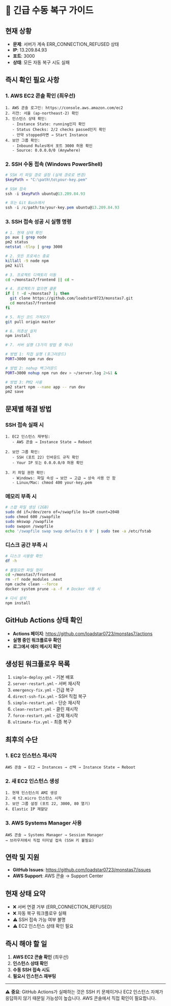# 🚨 긴급 수동 복구 가이드

## 현재 상황
- **문제**: 서버가 계속 ERR_CONNECTION_REFUSED 상태
- **IP**: 13.209.84.93
- **포트**: 3000
- **상태**: 모든 자동 복구 시도 실패

## 즉시 확인 필요 사항

### 1. AWS EC2 콘솔 확인 (최우선)
```
1. AWS 콘솔 로그인: https://console.aws.amazon.com/ec2
2. 리전: 서울 (ap-northeast-2) 확인
3. 인스턴스 상태 확인:
   - Instance State: running인지 확인
   - Status Checks: 2/2 checks passed인지 확인
   - 만약 stopped라면 → Start Instance
4. 보안 그룹 확인:
   - Inbound Rules에서 포트 3000 허용 확인
   - Source: 0.0.0.0/0 (Anywhere)
```

### 2. SSH 수동 접속 (Windows PowerShell)
```powershell
# SSH 키 파일 경로 설정 (실제 경로로 변경)
$keyPath = "C:\path\to\your-key.pem"

# SSH 접속
ssh -i $keyPath ubuntu@13.209.84.93

# 또는 Git Bash에서
ssh -i /c/path/to/your-key.pem ubuntu@13.209.84.93
```

### 3. SSH 접속 성공 시 실행 명령
```bash
# 1. 현재 상태 확인
ps aux | grep node
pm2 status
netstat -tlnp | grep 3000

# 2. 모든 프로세스 종료
killall -9 node npm
pm2 kill

# 3. 프로젝트 디렉토리 이동
cd ~/monstas7/frontend || cd ~

# 4. 프로젝트가 없으면 클론
if [ ! -d ~/monstas7 ]; then
  git clone https://github.com/loadstar0723/monstas7.git
  cd monstas7/frontend
fi

# 5. 최신 코드 가져오기
git pull origin master

# 6. 의존성 설치
npm install

# 7. 서버 실행 (3가지 방법 중 하나)

# 방법 1: 직접 실행 (포그라운드)
PORT=3000 npm run dev

# 방법 2: nohup 백그라운드
PORT=3000 nohup npm run dev > ~/server.log 2>&1 &

# 방법 3: PM2 사용
pm2 start npm --name app -- run dev
pm2 save
```

## 문제별 해결 방법

### SSH 접속 실패 시
```
1. EC2 인스턴스 재부팅:
   - AWS 콘솔 → Instance State → Reboot
   
2. 보안 그룹 확인:
   - SSH (포트 22) 인바운드 규칙 확인
   - Your IP 또는 0.0.0.0/0 허용 확인

3. 키 파일 권한 확인:
   - Windows: 파일 속성 → 보안 → 고급 → 상속 사용 안 함
   - Linux/Mac: chmod 400 your-key.pem
```

### 메모리 부족 시
```bash
# 스왑 파일 생성 (2GB)
sudo dd if=/dev/zero of=/swapfile bs=1M count=2048
sudo chmod 600 /swapfile
sudo mkswap /swapfile
sudo swapon /swapfile
echo '/swapfile swap swap defaults 0 0' | sudo tee -a /etc/fstab
```

### 디스크 공간 부족 시
```bash
# 디스크 사용량 확인
df -h

# 불필요한 파일 정리
cd ~/monstas7/frontend
rm -rf node_modules .next
npm cache clean --force
docker system prune -a -f  # Docker 사용 시

# 다시 설치
npm install
```

## GitHub Actions 상태 확인

- **Actions 페이지**: https://github.com/loadstar0723/monstas7/actions
- **실행 중인 워크플로우 확인**
- **로그에서 에러 메시지 확인**

## 생성된 워크플로우 목록

1. `simple-deploy.yml` - 기본 배포
2. `server-restart.yml` - 서버 재시작
3. `emergency-fix.yml` - 긴급 복구
4. `direct-ssh-fix.yml` - SSH 직접 복구
5. `simple-restart.yml` - 단순 재시작
6. `clean-restart.yml` - 클린 재시작
7. `force-restart.yml` - 강제 재시작
8. `ultimate-fix.yml` - 최종 복구

## 최후의 수단

### 1. EC2 인스턴스 재시작
```
AWS 콘솔 → EC2 → Instances → 선택 → Instance State → Reboot
```

### 2. 새 EC2 인스턴스 생성
```
1. 현재 인스턴스의 AMI 생성
2. 새 t2.micro 인스턴스 시작
3. 보안 그룹 설정 (포트 22, 3000, 80 열기)
4. Elastic IP 재할당
```

### 3. AWS Systems Manager 사용
```
AWS 콘솔 → Systems Manager → Session Manager
→ 브라우저에서 직접 터미널 접속 (SSH 키 불필요)
```

## 연락 및 지원

- **GitHub Issues**: https://github.com/loadstar0723/monstas7/issues
- **AWS Support**: AWS 콘솔 → Support Center

## 현재 상태 요약

- ❌ 서버 연결 거부 (ERR_CONNECTION_REFUSED)
- ❌ 자동 복구 워크플로우 실패
- ⚠️ SSH 접속 가능 여부 불명
- ⚠️ EC2 인스턴스 상태 확인 필요

## 즉시 해야 할 일

1. **AWS EC2 콘솔 확인** (최우선)
2. **인스턴스 상태 확인**
3. **수동 SSH 접속 시도**
4. **필요시 인스턴스 재부팅**

---

⚠️ **중요**: GitHub Actions가 실패하는 것은 SSH 키 문제이거나 EC2 인스턴스 자체가 응답하지 않기 때문일 가능성이 높습니다. AWS 콘솔에서 직접 확인이 필요합니다.